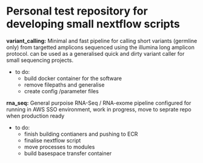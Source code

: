 # Personal test repository for developing small nextflow scripts

**variant_calling:** Minimal and fast pipeline for calling short variants (germline only) from targetted amplicons sequenced using the illumina long amplicon protocol. can be used as a generalised quick and dirty variant caller for small sequencing projects.
 - to do:
   - build docker container for the software
   - remove filepaths and generalise
   - create config /parameter files

**rna_seq:** General purpoise RNA-Seq / RNA-exome pipeline configured for running in AWS SSO environment, work in progress, move to seprate repo when production ready
 - to do:
   - finish building contianers and pushing to ECR
   - finalise nextflow script
   - move processes to modules
   - build basespace transfer container

